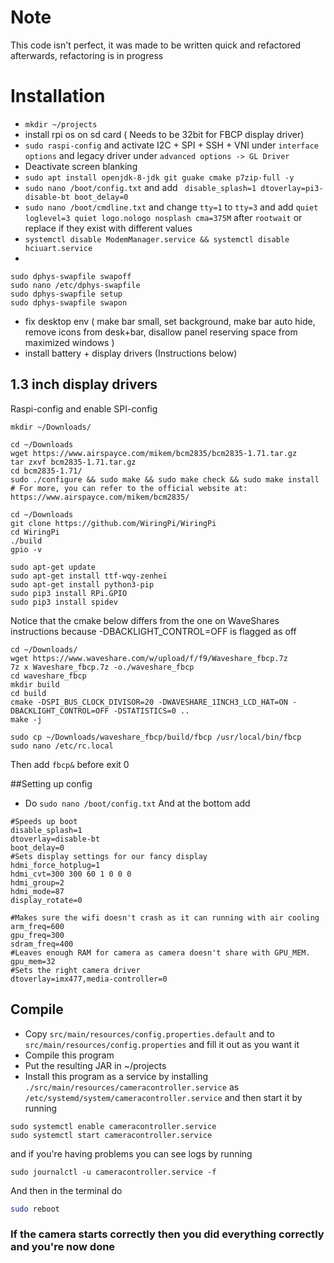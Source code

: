 # Note
This code isn't perfect, it was made to be written quick and refactored afterwards, refactoring is in progress

# Installation

- ````mkdir ~/projects````
- install rpi os on sd card ( Needs to be 32bit for FBCP display driver)
- ````sudo raspi-config```` and activate I2C + SPI + SSH + VNI under ````interface options```` and legacy driver under ````advanced options -> GL Driver````
- Deactivate screen blanking
- ````sudo apt install openjdk-8-jdk git guake cmake p7zip-full -y````
- ````sudo nano /boot/config.txt```` and add  ```
  disable_splash=1
  dtoverlay=pi3-disable-bt
  boot_delay=0```
- ````sudo nano /boot/cmdline.txt```` and change ````tty=1```` to ````tty=3```` and add ````quiet loglevel=3 quiet logo.nologo nosplash cma=375M```` after ````rootwait```` or replace if they exist with different values
- ````systemctl disable ModemManager.service && systemctl disable hciuart.service````
-
````shell
sudo dphys-swapfile swapoff
sudo nano /etc/dphys-swapfile
sudo dphys-swapfile setup
sudo dphys-swapfile swapon
````
- fix desktop env ( make bar small, set background, make bar auto hide, remove icons from desk+bar, disallow panel reserving space from maximized windows )
- install battery + display drivers (Instructions below)

## 1.3 inch display drivers

Raspi-config and enable SPI-config
````shell
mkdir ~/Downloads/
````
````shell
cd ~/Downloads
wget https://www.airspayce.com/mikem/bcm2835/bcm2835-1.71.tar.gz
tar zxvf bcm2835-1.71.tar.gz 
cd bcm2835-1.71/
sudo ./configure && sudo make && sudo make check && sudo make install
# For more, you can refer to the official website at: https://www.airspayce.com/mikem/bcm2835/
````
````shell
cd ~/Downloads
git clone https://github.com/WiringPi/WiringPi
cd WiringPi
./build
gpio -v
````
````shell
sudo apt-get update
sudo apt-get install ttf-wqy-zenhei
sudo apt-get install python3-pip
sudo pip3 install RPi.GPIO
sudo pip3 install spidev
````
Notice that the cmake below differs from the one on WaveShares instructions because -DBACKLIGHT_CONTROL=OFF is flagged as off
````shell
cd ~/Downloads/
wget https://www.waveshare.com/w/upload/f/f9/Waveshare_fbcp.7z
7z x Waveshare_fbcp.7z -o./waveshare_fbcp
cd waveshare_fbcp
mkdir build
cd build
cmake -DSPI_BUS_CLOCK_DIVISOR=20 -DWAVESHARE_1INCH3_LCD_HAT=ON -DBACKLIGHT_CONTROL=OFF -DSTATISTICS=0 ..
make -j
````
````shell
sudo cp ~/Downloads/waveshare_fbcp/build/fbcp /usr/local/bin/fbcp
sudo nano /etc/rc.local
````
Then add ````fbcp&```` before exit 0

##Setting up config

- Do ````sudo nano /boot/config.txt```` And at the bottom add
````
#Speeds up boot
disable_splash=1
dtoverlay=disable-bt
boot_delay=0
#Sets display settings for our fancy display
hdmi_force_hotplug=1
hdmi_cvt=300 300 60 1 0 0 0
hdmi_group=2
hdmi_mode=87
display_rotate=0

#Makes sure the wifi doesn't crash as it can running with air cooling
arm_freq=600
gpu_freq=300
sdram_freq=400
#Leaves enough RAM for camera as camera doesn't share with GPU_MEM.
gpu_mem=32
#Sets the right camera driver
dtoverlay=imx477,media-controller=0
````

## Compile
- Copy ```src/main/resources/config.properties.default``` and to ```src/main/resources/config.properties``` and fill it out as you want it
- Compile this program
- Put the resulting JAR in ~/projects
- Install this program as a service by installing ````./src/main/resources/cameracontroller.service```` as
  ```` /etc/systemd/system/cameracontroller.service````
  and then start it by running
````shell
sudo systemctl enable cameracontroller.service
sudo systemctl start cameracontroller.service
````
and if you're having problems you can see logs by running
````shell
sudo journalctl -u cameracontroller.service -f
````
And then in the terminal do
````bash
sudo reboot
````
### If the camera starts correctly then you did everything correctly and you're now done
